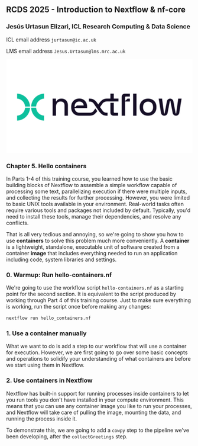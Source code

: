 ## RCDS 2025 - Introduction to Nextflow & nf-core

### Jesús Urtasun Elizari, ICL Research Computing & Data Science

ICL email address `jurtasun@ic.ac.uk`

LMS email address `Jesus.Urtasun@lms.mrc.ac.uk`

<img src="/readme_figures/nextflow-logo.png">

### Chapter 5. Hello containers

In Parts 1-4 of this training course, you learned how to use the basic building blocks of Nextflow to assemble a simple workflow capable of processing some text, parallelizing execution if there were multiple inputs, and collecting the results for further processing. However, you were limited to basic UNIX tools available in your environment. Real-world tasks often require various tools and packages not included by default. Typically, you'd need to install these tools, manage their dependencies, and resolve any conflicts.

That is all very tedious and annoying, so we're going to show you how to use **containers** to solve this problem much more conveniently. A **container** is a lightweight, standalone, executable unit of software created from a container **image** that includes everything needed to run an application including code, system libraries and settings.

### 0. Warmup: Run hello-containers.nf

We're going to use the workflow script `hello-containers.nf` as a starting point for the second section. It is equivalent to the script produced by working through Part 4 of this training course. Just to make sure everything is working, run the script once before making any changes:

```bash
nextflow run hello_containers.nf
```

### 1. Use a container manually

What we want to do is add a step to our workflow that will use a container for execution. However, we are first going to go over some basic concepts and operations to solidify your understanding of what containers are before we start using them in Nextflow.

### 2. Use containers in Nextflow

Nextflow has built-in support for running processes inside containers to let you run tools you don't have installed in your compute environment. This means that you can use any container image you like to run your processes, and Nextflow will take care of pulling the image, mounting the data, and running the process inside it.

To demonstrate this, we are going to add a `cowpy` step to the pipeline we've been developing, after the `collectGreetings` step.